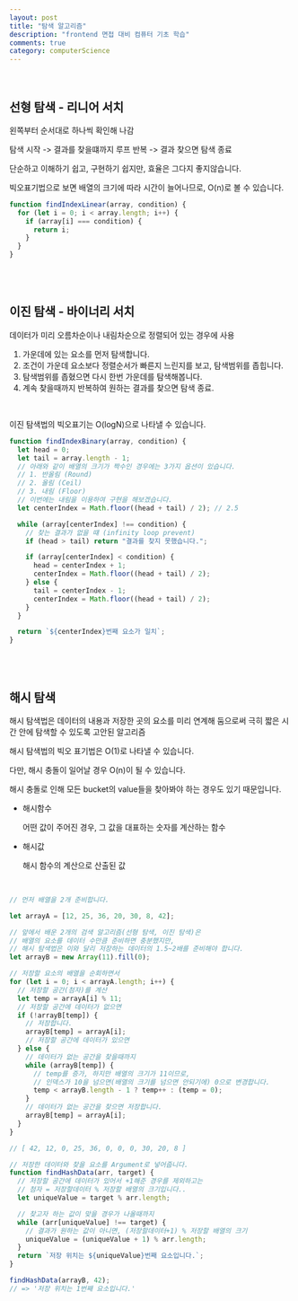 ```yaml
---
layout: post
title: "탐색 알고리즘"
description: "frontend 면접 대비 컴퓨터 기초 학습"
comments: true
category: computerScience
---
```


<br/>

## 선형 탐색 - 리니어 서치

왼쪽부터 순서대로 하나씩 확인해 나감

탐색 시작 -> 결과를 찾을떄까지 루프 반복 -> 결과 찾으면 탐색 종료

단순하고 이해하기 쉽고, 구현하기 쉽지만, 효율은 그다지 좋지않습니다.

빅오표기법으로 보면 배열의 크기에 따라 시간이 늘어나므로, O(n)로 볼 수 있습니다.

```jsx
function findIndexLinear(array, condition) {
  for (let i = 0; i < array.length; i++) {
    if (array[i] === condition) {
      return i;
    }
  }
}
```

<br/><br/>

## 이진 탐색 - 바이너리 서치

데이터가 미리 오름차순이나 내림차순으로 정렬되어 있는 경우에 사용

1. 가운데에 있는 요소를 먼저 탐색합니다.
2. 조건이 가운데 요소보다 정렬순서가 빠른지 느린지를 보고, 탐색범위를 좁힙니다.
3. 탐색범위를 좁혔으면 다시 한번 가운데를 탐색해봅니다.
4. 계속 찾을때까지 반복하여 원하는 결과를 찾으면 탐색 종료.

<br/>

이진 탐색법의 빅오표기는 O(logN)으로 나타낼 수 있습니다.

```jsx
function findIndexBinary(array, condition) {
  let head = 0;
  let tail = array.length - 1;
  // 아래와 같이 배열의 크기가 짝수인 경우에는 3가지 옵션이 있습니다.
  // 1. 반올림 (Round)
  // 2. 올림 (Ceil)
  // 3. 내림 (Floor)
  // 이번에는 내림을 이용하여 구현을 해보겠습니다.
  let centerIndex = Math.floor((head + tail) / 2); // 2.5

  while (array[centerIndex] !== condition) {
    // 찾는 결과가 없을 떄 (infinity loop prevent)
    if (head > tail) return "결과를 찾지 못했습니다.";

    if (array[centerIndex] < condition) {
      head = centerIndex + 1;
      centerIndex = Math.floor((head + tail) / 2);
    } else {
      tail = centerIndex - 1;
      centerIndex = Math.floor((head + tail) / 2);
    }
  }

  return `${centerIndex}번째 요소가 일치`;
}
```

<br/><br/>

## 해시 탐색

해시 탐색법은 데이터의 내용과 저장한 곳의 요소를 미리 연계해 둠으로써 극히 짧은 시간 안에 탐색할 수 있도록 고안된 알고리즘

해시 탐색법의 빅오 표기법은 O(1)로 나타낼 수 있습니다.

다만, 해시 충돌이 일어날 경우 O(n)이 될 수 있습니다.

해시 충돌로 인해 모든 bucket의 value들을 찾아봐야 하는 경우도 있기 때문입니다.

- 해시함수

  어떤 값이 주어진 경우, 그 값을 대표하는 숫자를 계산하는 함수

- 해시값

  해시 함수의 계산으로 산출된 값

<br/>

```jsx
// 먼저 배열을 2개 준비합니다.

let arrayA = [12, 25, 36, 20, 30, 8, 42];

// 앞에서 배운 2개의 검색 알고리즘(선형 탐색, 이진 탐색)은
// 배열의 요소를 데이터 수만큼 준비하면 충분했지만,
// 해시 탐색법은 이와 달리 저장하는 데이터의 1.5~2배를 준비해야 합니다.
let arrayB = new Array(11).fill(0);

// 저장할 요소의 배열을 순회하면서
for (let i = 0; i < arrayA.length; i++) {
  // 저장할 공간(첨자)를 계산
  let temp = arrayA[i] % 11;
  // 저장할 공간에 데이터가 없으면
  if (!arrayB[temp]) {
    // 저장합니다.
    arrayB[temp] = arrayA[i];
    // 저장할 공간에 데이터가 있으면
  } else {
    // 데이터가 없는 공간을 찾을때까지
    while (arrayB[temp]) {
      // temp를 증가, 하지만 배열의 크기가 11이므로,
      // 인덱스가 10을 넘으면(배열의 크기를 넘으면 안되기에) 0으로 변경합니다.
      temp < arrayB.length - 1 ? temp++ : (temp = 0);
    }
    // 데이터가 없는 공간을 찾으면 저장합니다.
    arrayB[temp] = arrayA[i];
  }
}

// [ 42, 12, 0, 25, 36, 0, 0, 0, 30, 20, 8 ]
```

```jsx
// 저장한 데이터와 찾을 요소를 Argument로 넣어줍니다.
function findHashData(arr, target) {
  // 저장할 공간에 데이터가 있어서 +1해준 경우를 제외하고는
  // 첨자 = 저장할데이터 % 저장할 배열의 크기입니다..
  let uniqueValue = target % arr.length;

  // 찾고자 하는 값이 맞을 경우가 나올때까지
  while (arr[uniqueValue] !== target) {
    // 결과가 원하는 값이 아니면, (저장할데이터+1) % 저장할 배열의 크기
    uniqueValue = (uniqueValue + 1) % arr.length;
  }
  return `저장 위치는 ${uniqueValue}번째 요소입니다.`;
}

findHashData(arrayB, 42);
// => '저장 위치는 1번째 요소입니다.'
```

